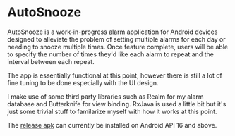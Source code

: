 # AutoSnooze

AutoSnooze is a work-in-progress alarm application for Android devices designed to alleviate the problem of setting multiple alarms for each day or needing to snooze multiple times. Once feature complete, users will be able to specify the number of times they'd like each alarm to repeat and the interval between each repeat.

The app is essentially functional at this point, however there is still a lot of fine tuning to be done especially with the UI design.

I make use of some third party libraries such as Realm for my alarm database and Butterknife for view binding. RxJava is used a little bit but it's just some trivial stuff to familarize myself with how it works at this point.

The [release apk](https://github.com/lb7/AutoSnooze/blob/master/app/app-release.apk) can currently be installed on Android API 16 and above.
